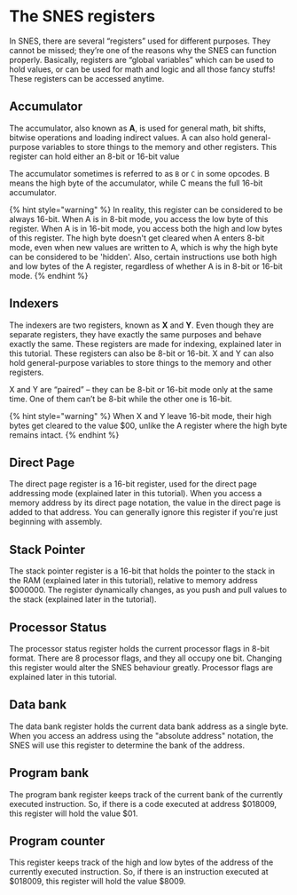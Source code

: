 # The SNES registers

In SNES, there are several “registers” used for different purposes. They cannot be missed; they’re one of the reasons why the SNES can function properly. Basically, registers are “global variables” which can be used to hold values, or can be used for math and logic and all those fancy stuffs! These registers can be accessed anytime.

## Accumulator

The accumulator, also known as **A**, is used for general math, bit shifts, bitwise operations and loading indirect values. A can also hold general-purpose variables to store things to the memory and other registers. This register can hold either an 8-bit or 16-bit value

The accumulator sometimes is referred to as `B` or `C` in some opcodes. B means the high byte of the accumulator, while C means the full 16-bit accumulator.

{% hint style="warning" %}
In reality, this register can be considered to be always 16-bit. When A is in 8-bit mode, you access the low byte of this register. When A is in 16-bit mode, you access both the high and low bytes of this register. The high byte doesn't get cleared when A enters 8-bit mode, even when new values are written to A, which is why the high byte can be considered to be 'hidden'. Also, certain instructions use both high and low bytes of the A register, regardless of whether A is in 8-bit or 16-bit mode.
{% endhint %}

## Indexers

The indexers are two registers, known as **X** and **Y**. Even though they are separate registers, they have exactly the same purposes and behave exactly the same. These registers are made for indexing, explained later in this tutorial. These registers can also be 8-bit or 16-bit. X and Y can also hold general-purpose variables to store things to the memory and other registers.

X and Y are “paired” – they can be 8-bit or 16-bit mode only at the same time. One of them can’t be 8-bit while the other one is 16-bit.

{% hint style="warning" %}
When X and Y leave 16-bit mode, their high bytes get cleared to the value $00, unlike the A register where the high byte remains intact.
{% endhint %}

## Direct Page

The direct page register is a 16-bit register, used for the direct page addressing mode \(explained later in this tutorial\). When you access a memory address by its direct page notation, the value in the direct page is added to that address. You can generally ignore this register if you're just beginning with assembly.

## Stack Pointer

The stack pointer register is a 16-bit that holds the pointer to the stack in the RAM \(explained later in this tutorial\), relative to memory address $000000. The register dynamically changes, as you push and pull values to the stack \(explained later in the tutorial\).

## Processor Status

The processor status register holds the current processor flags in 8-bit format. There are 8 processor flags, and they all occupy one bit. Changing this register would alter the SNES behaviour greatly. Processor flags are explained later in this tutorial.

## Data bank

The data bank register holds the current data bank address as a single byte. When you access an address using the "absolute address" notation, the SNES will use this register to determine the bank of the address.

## Program bank

The program bank register keeps track of the current bank of the currently executed instruction. So, if there is a code executed at address $018009, this register will hold the value $01.

## Program counter

This register keeps track of the high and low bytes of the address of the currently executed instruction. So, if there is an instruction executed at $018009, this register will hold the value $8009.

